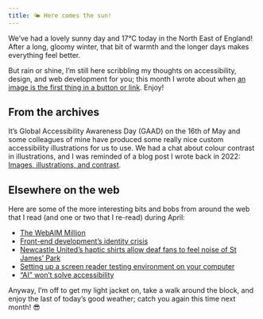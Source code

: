 ```yaml
---
title: 🌤️ Here comes the sun!
---
```


We’ve had a lovely sunny day and 17°C today in the North East of England! After a long, gloomy winter, that bit of warmth and the longer days makes everything feel better.

But rain or shine, I’m still here scribbling my thoughts on accessibility, design, and web development for you; this month I wrote about when [an image is the first thing in a button or link](https://www.tempertemper.net/blog/images-as-the-first-thing-in-a-button-or-link). Enjoy!


## From the archives

It’s Global Accessibility Awareness Day (GAAD) on the 16th of May and some colleagues of mine have produced some really nice custom accessibility illustrations for us to use. We had a chat about colour contrast in illustrations, and I was reminded of a blog post I wrote back in 2022: [Images, illustrations, and contrast](https://www.tempertemper.net/blog/images-illustrations-and-contrast).


## Elsewhere on the web

Here are some of the more interesting bits and bobs from around the web that I read (and one or two that I re-read) during April:

- [The WebAIM Million](https://webaim.org/projects/million/)
- [Front-end development’s identity crisis](https://www.ellyloel.com/blog/front-end-development-s-identity-crisis/)
- [Newcastle United’s haptic shirts allow deaf fans to feel noise of St James’ Park](https://www.chroniclelive.co.uk/news/north-east-news/newcastle-uniteds-new-haptic-shirts-28992244)
- [Setting up a screen reader testing environment on your computer](https://www.sarasoueidan.com/blog/testing-environment-setup/)
- [“AI” won’t solve accessibility](https://yatil.net/blog/ai-wont-solve-accessibility)

Anyway, I’m off to get my light jacket on, take a walk around the block, and enjoy the last of today’s good weather; catch you again this time next month! 😎
